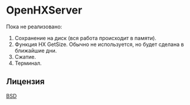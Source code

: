 # OpenHXServer

Пока не реализовано: 
1. Сохранение на диск (вся работа происходит в памяти).
2. Функция HX GetSize. Обычно не используется, но будет сделана в ближайшие дни.
3. Сжатие. 
4. Терминал.

## Лицензия
[BSD](https://choosealicense.com/licenses/bsd-2-clause/)
